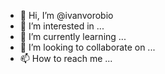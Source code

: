- 👋 Hi, I’m @ivanvorobio
- 👀 I’m interested in ...
- 🌱 I’m currently learning ...
- 💞️ I’m looking to collaborate on ...
- 📫 How to reach me ...

<!---
ivanvorobio/ivanvorobio is a ✨ special ✨ repository because its `README.md` (this file) appears on your GitHub profile.
You can click the Preview link to take a look at your changes.
--->
